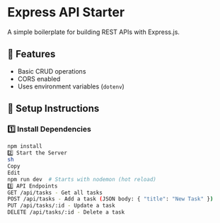 # Express API Starter

A simple boilerplate for building REST APIs with Express.js.

## 📌 Features
- Basic CRUD operations
- CORS enabled
- Uses environment variables (`dotenv`)

## 🚀 Setup Instructions

### 1️⃣ Install Dependencies
```sh
npm install
2️⃣ Start the Server
sh
Copy
Edit
npm run dev  # Starts with nodemon (hot reload)
3️⃣ API Endpoints
GET /api/tasks - Get all tasks
POST /api/tasks - Add a task (JSON body: { "title": "New Task" })
PUT /api/tasks/:id - Update a task
DELETE /api/tasks/:id - Delete a task
